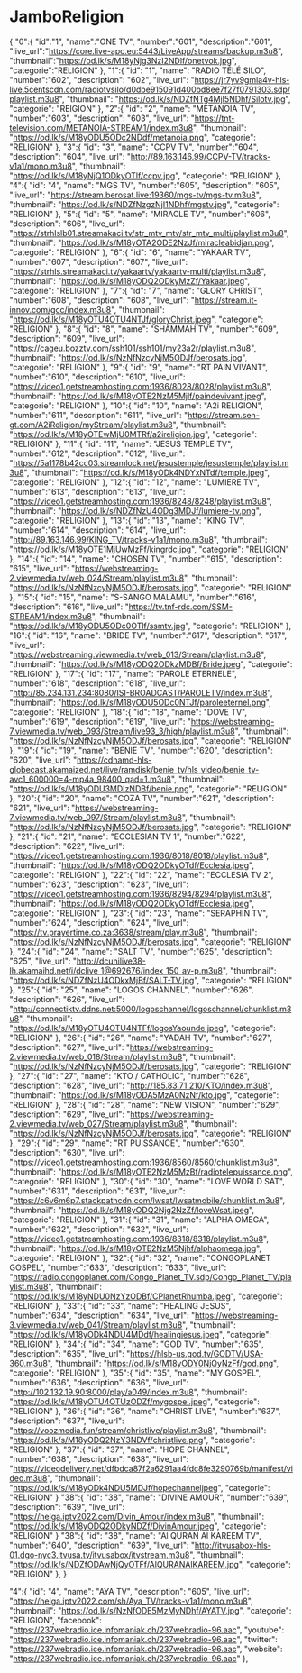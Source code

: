 # JamboReligion
{
  "0":{
  "id":"1",
  "name":"ONE TV",
  "number":"601",
  "description":"601",
  "live_url":"https://core.live-apc.eu:5443/LiveApp/streams/backup.m3u8",
  "thumbnail":"https://od.lk/s/M18yNjg3NzI2NDlf/onetvok.jpg",
  "categorie":"RELIGION"
  },
  "1":{
  "id": "1",
  "name": "RADIO TÉLÉ SILO",
  "number":"602",
  "description": "602",
  "live_url": "https://jr7yv9gmla4v-hls-live.5centscdn.com/radiotvsilo/d0dbe915091d400bd8ee7f27f0791303.sdp/playlist.m3u8",
  "thumbnail": "https://od.lk/s/NDZfNTg4MjI5NDhf/Silotv.jpg",
  "categorie": "REIGION"
  },
   "2":{
  "id": "2",
  "name": "METANOIA TV",
  "number":"603",
  "description": "603",
  "live_url": "https://tnt-television.com/METANOIA-STREAM1/index.m3u8",
  "thumbnail": "https://od.lk/s/M18yODU5ODc2NDdf/metanoia.png",
  "categorie": "RELIGION"
  },
   "3":{
  "id": "3",
  "name": "CCPV TV",
  "number":"604",
  "description": "604",
  "live_url": "http://89.163.146.99/CCPV-TV/tracks-v1a1/mono.m3u8",
  "thumbnail": "https://od.lk/s/M18yNjQ1ODkyOTlf/ccpv.jpg",
  "categorie": "RELIGION"
  },
  "4":{
  "id": "4",
  "name": "MGS TV",
  "number":"605",
  "description": "605",
  "live_url": "https://stream.berosat.live:19360/mgs-tv/mgs-tv.m3u8",
  "thumbnail": "https://od.lk/s/NDZfNzgzNjI1NDhf/mgstv.jpg",
  "categorie": "RELIGION"
  },
  "5":{
  "id": "5",
  "name": "MIRACLE TV",
  "number":"606",
  "description": "606",
  "live_url": "https://strhlslb01.streamakaci.tv/str_mtv_mtv/str_mtv_multi/playlist.m3u8",
  "thumbnail": "https://od.lk/s/M18yOTA2ODE2NzJf/miracleabidjan.png",
  "categorie": "RELIGION"
  },
   "6":{
  "id": "6",
  "name": "YAKAAR TV",
  "number":"607",
  "description": "607",
  "live_url": "https://strhls.streamakaci.tv/yakaartv/yakaartv-multi/playlist.m3u8",
  "thumbnail": "https://od.lk/s/M18yODQ2ODkyMzZf/Yakaar.jpeg",
  "categorie": "RELIGION"
  },
   "7":{
  "id": "7",
  "name": "GLORY CHRIST",
  "number":"608",
  "description": "608",
  "live_url": "https://stream.it-innov.com/gcc/index.m3u8",
  "thumbnail": "https://od.lk/s/M18yOTU4OTU4NTJf/gloryChrist.jpeg",
  "categorie": "RELIGION"
  },
   "8":{
  "id": "8",
  "name": "SHAMMAH TV",
  "number":"609",
  "description": "609",
  "live_url": "https://cageu.bozztv.com/ssh101/ssh101/my23a2r/playlist.m3u8",
  "thumbnail": "https://od.lk/s/NzNfNzcyNjM5ODJf/berosats.jpg",
  "categorie": "RELIGION"
  },
   "9":{
  "id": "9",
  "name": "RT PAIN VIVANT",
  "number":"610",
  "description": "610",
  "live_url": "https://video1.getstreamhosting.com:1936/8028/8028/playlist.m3u8",
  "thumbnail": "https://od.lk/s/M18yOTE2NzM5Mjlf/paindevivant.jpeg",
  "categorie": "RELIGION"
  },
   "10":{
  "id": "10",
  "name": "A2i RELIGION",
  "number":"611",
  "description": "611",
  "live_url": "https://stream.sen-gt.com/A2iReligion/myStream/playlist.m3u8",
  "thumbnail": "https://od.lk/s/M18yOTEwMjU0MTRf/a2ireligion.jpg",
  "categorie": "RELIGION"
  },
   "11":{
  "id": "11",
  "name": "JESUS TEMPLE TV",
  "number":"612",
  "description": "612",
  "live_url": "https://5a1178b42cc03.streamlock.net/jesustemple/jesustemple/playlist.m3u8",
  "thumbnail": "https://od.lk/s/M18yODk4NDYxNTdf/temple.jpeg",
  "categorie": "RELIGION"
  },
  "12":{
  "id": "12",
  "name": "LUMIERE TV",
  "number":"613",
  "description": "613",
  "live_url": "https://video1.getstreamhosting.com:1936/8248/8248/playlist.m3u8",
  "thumbnail": "https://od.lk/s/NDZfNzU4ODg3MDJf/lumiere-tv.png",
  "categorie": "RELIGION"
  },
  "13":{
  "id": "13",
  "name": "KING TV",
  "number":"614",
  "description": "614",
  "live_url": "http://89.163.146.99/KING_TV/tracks-v1a1/mono.m3u8",
  "thumbnail": "https://od.lk/s/M18yOTE1MjUwMzFf/kingrdc.jpg",
  "categorie": "RELIGION"
  },
  "14":{
  "id": "14",
  "name": "CHOSEN TV",
  "number":"615",
  "description": "615",
  "live_url": "https://webstreaming-2.viewmedia.tv/web_024/Stream/playlist.m3u8",
  "thumbnail": "https://od.lk/s/NzNfNzcyNjM5ODJf/berosats.jpg",
  "categorie": "RELIGION"
  },
  "15":{
  "id": "15",
  "name": "S-SANGO MALAMU",
  "number":"616",
  "description": "616",
  "live_url": "https://tv.tnf-rdc.com/SSM-STREAM1/index.m3u8",
  "thumbnail": "https://od.lk/s/M18yODU5ODc0OTlf/ssmtv.jpg",
  "categorie": "RELIGION"
  },
  "16":{
  "id": "16",
  "name": "BRIDE TV",
  "number":"617",
  "description": "617",
  "live_url": "https://webstreaming.viewmedia.tv/web_013/Stream/playlist.m3u8",
  "thumbnail": "https://od.lk/s/M18yODQ2ODkzMDBf/Bride.jpeg",
  "categorie": "RELIGION"
  },
  "17":{
  "id": "17",
  "name": "PAROLE ETERNELE",
  "number":"618",
  "description": "618",
  "live_url": "http://85.234.131.234:8080/ISI-BROADCAST/PAROLETV/index.m3u8",
  "thumbnail": "https://od.lk/s/M18yODU5ODc0NTJf/paroleeternel.png",
  "categorie": "RELIGION"
  },
  "18":{
  "id": "18",
  "name": "DOVE TV",
  "number":"619",
  "description": "619",
  "live_url": "https://webstreaming-7.viewmedia.tv/web_093/Stream/live93_3/high/playlist.m3u8",
  "thumbnail": "https://od.lk/s/NzNfNzcyNjM5ODJf/berosats.jpg",
  "categorie": "RELIGION"
  },
  "19":{
  "id": "19",
  "name": "BENIE TV",
  "number":"620",
  "description": "620",
  "live_url": "https://cdnamd-hls-globecast.akamaized.net/live/ramdisk/benie_tv/hls_video/benie_tv-avc1_600000=4-mp4a_98400_qad=1.m3u8",
  "thumbnail": "https://od.lk/s/M18yODU3MDIzNDBf/benie.png",
  "categorie": "RELIGION"
  },
  "20":{
  "id": "20",
  "name": "COZA TV",
  "number":"621",
  "description": "621",
  "live_url": "https://webstreaming-7.viewmedia.tv/web_097/Stream/playlist.m3u8",
  "thumbnail": "https://od.lk/s/NzNfNzcyNjM5ODJf/berosats.jpg",
  "categorie": "RELIGION"
  },
  "21":{
  "id": "21",
  "name": "ECCLESIAN TV 1",
  "number":"622",
  "description": "622",
  "live_url": "https://video1.getstreamhosting.com:1936/8018/8018/playlist.m3u8",
  "thumbnail": "https://od.lk/s/M18yODQ2ODkyOTdf/Ecclesia.jpeg",
  "categorie": "RELIGION"
  },
  "22":{
  "id": "22",
  "name": "ECCLESIA TV 2",
  "number":"623",
  "description": "623",
  "live_url": "https://video1.getstreamhosting.com:1936/8294/8294/playlist.m3u8",
  "thumbnail": "https://od.lk/s/M18yODQ2ODkyOTdf/Ecclesia.jpeg",
  "categorie": "RELIGION"
  },
  "23":{
  "id": "23",
  "name": "SERAPHIN TV",
  "number":"624",
  "description": "624",
  "live_url": "https://tv.prayertime.co.za:3638/stream/play.m3u8",
  "thumbnail": "https://od.lk/s/NzNfNzcyNjM5ODJf/berosats.jpg",
  "categorie": "RELIGION"
  },
  "24":{
  "id": "24",
  "name": "SALT TV",
  "number":"625",
  "description": "625",
  "live_url": "http://dcunilive38-lh.akamaihd.net/i/dclive_1@692676/index_150_av-p.m3u8",
  "thumbnail": "https://od.lk/s/NDZfNzU4ODkxMjBf/SALT-TV.jpg",
  "categorie": "RELIGION"
  },
  "25":{
  "id": "25",
  "name": "LOGOS CHANNEL",
  "number":"626",
  "description": "626",
  "live_url": "http://connectiktv.ddns.net:5000/logoschannel/logoschannel/chunklist.m3u8",
  "thumbnail": "https://od.lk/s/M18yOTU4OTU4NTFf/logosYaounde.jpeg",
  "categorie": "RELIGION"
  },
   "26":{
  "id": "26",
  "name": "YADAH TV",
  "number":"627",
  "description": "627",
  "live_url": "https://webstreaming-2.viewmedia.tv/web_018/Stream/playlist.m3u8",
  "thumbnail": "https://od.lk/s/NzNfNzcyNjM5ODJf/berosats.jpg",
  "categorie": "RELIGION"
  },
   "27":{
  "id": "27",
  "name": "KTO / CATHOLIC",
  "number":"628",
  "description": "628",
  "live_url": "http://185.83.71.210/KTO/index.m3u8",
  "thumbnail": "https://od.lk/s/M18yODA5MzA0NzNf/kto.jpg",
  "categorie": "RELIGION"
  },
   "28":{
  "id": "28",
  "name": "NEW VISION",
  "number":"629",
  "description": "629",
  "live_url": "https://webstreaming-2.viewmedia.tv/web_027/Stream/playlist.m3u8",
  "thumbnail": "https://od.lk/s/NzNfNzcyNjM5ODJf/berosats.jpg",
  "categorie": "RELIGION"
  },
   "29":{
  "id": "29",
  "name": "RT PUISSANCE",
  "number":"630",
  "description": "630",
  "live_url": "https://video1.getstreamhosting.com:1936/8560/8560/chunklist.m3u8",
  "thumbnail": "https://od.lk/s/M18yOTE2NzM5MzBf/radiotelepuissance.png",
  "categorie": "RELIGION"
  },
   "30":{
  "id": "30",
  "name": "LOVE WORLD SAT",
  "number":"631",
  "description": "631",
  "live_url": "https://c6v6m6p7.stackpathcdn.com/lwsat/lwsatmobile/chunklist.m3u8",
  "thumbnail": "https://od.lk/s/M18yODQ2Njg2NzZf/loveWsat.jpeg",
  "categorie": "RELIGION"
  },
   "31":{
  "id": "31",
  "name": "ALPHA OMEGA",
  "number":"632",
  "description": "632",
  "live_url": "https://video1.getstreamhosting.com:1936/8318/8318/playlist.m3u8",
  "thumbnail": "https://od.lk/s/M18yOTE2NzM5Njhf/alphaomega.jpg",
  "categorie": "RELIGION"
  },
   "32":{
  "id": "32",
  "name": "CONGOPLANET GOSPEL",
  "number":"633",
  "description": "633",
  "live_url": "https://radio.congoplanet.com/Congo_Planet_TV.sdp/Congo_Planet_TV/playlist.m3u8",
  "thumbnail": "https://od.lk/s/M18yNDU0NzYzODBf/CPlanetRhumba.jpeg",
  "categorie": "RELIGION"
  },
   "33":{
  "id": "33",
  "name": "HEALING JESUS",
  "number":"634",
  "description": "634",
  "live_url": "https://webstreaming-3.viewmedia.tv/web_041/Stream/playlist.m3u8",
  "thumbnail": "https://od.lk/s/M18yODk4NDU4MDdf/healingjesus.jpeg",
  "categorie": "RELIGION"
  },
   "34":{
  "id": "34",
  "name": "GOD TV",
  "number":"635",
  "description": "635",
  "live_url": "https://hlsb-us.god.tv/GODTV/USA-360.m3u8",
  "thumbnail": "https://od.lk/s/M18yODY0NjQyNzFf/god.png",
  "categorie": "RELIGION"
  },
   "35":{
  "id": "35",
  "name": "MY GOSPEL",
  "number":"636",
  "description": "636",
  "live_url": "http://102.132.19.90:8000/play/a049/index.m3u8",
  "thumbnail": "https://od.lk/s/M18yOTU4OTUzODZf/mygospel.jpeg",
  "categorie": "RELIGION"
  },
   "36":{
  "id": "36",
  "name": "CHRIST LIVE",
  "number":"637",
  "description": "637",
  "live_url": "https://voozmedia.fun/stream/christlive/playlist.m3u8",
  "thumbnail": "https://od.lk/s/M18yODQ2NzY3NDVf/christlive.png",
  "categorie": "RELIGION"
  },
   "37":{
  "id": "37",
  "name": "HOPE CHANNEL",
 "number":"638", 
  "description": "638",
  "live_url": "https://videodelivery.net/dfbdca87f2a6291aa4fdc8fe3290769b/manifest/video.m3u8",
  "thumbnail": "https://od.lk/s/M18yODk4NDU5MDJf/hopechanneljpeg",
  "categorie": "RELIGION"
  }
  "38":{
  "id": "38",
  "name": "DIVINE AMOUR",
  "number":"639",
  "description": "639",
  "live_url": "https://helga.iptv2022.com/Divin_Amour/index.m3u8",
  "thumbnail": "https://od.lk/s/M18yODQ2ODkyNDZf/DivinAmour.jpeg",
  "categorie": "RELIGION"
  }
  "38":{
  "id": "38",
  "name": "Al QURAN Al KAREEM TV",
  "number":"640",
  "description": "639",
  "live_url": "http://itvusabox-hls-01.dgo-nyc3.itvusa.tv/itvusabox/itvstream.m3u8",
  "thumbnail": "https://od.lk/s/NDZfODAwNjQyOTFf/AlQURANAlKAREEM.jpg",
  "categorie": "RELIGION"
  },
}





 "4":{
  "id": "4",
  "name": "AYA TV",
  "description": "605",
  "live_url": "https://helga.iptv2022.com/sh/Aya_TV/tracks-v1a1/mono.m3u8",
  "thumbnail": "https://od.lk/s/NzNfODE5MzMyNDhf/AYATV.jpg",
  "categorie": "RELIGION",
  "facebook": "https://237webradio.ice.infomaniak.ch/237webradio-96.aac",
  "youtube": "https://237webradio.ice.infomaniak.ch/237webradio-96.aac",
  "twitter": "https://237webradio.ice.infomaniak.ch/237webradio-96.aac",
  "website": "https://237webradio.ice.infomaniak.ch/237webradio-96.aac"
  },

